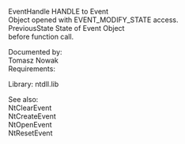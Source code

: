 EventHandle HANDLE to Event \
Object opened with EVENT\_MODIFY\_STATE access. \
PreviousState State of Event Object \
before function call.

Documented by: \
Tomasz Nowak \
Requirements:

Library: ntdll.lib

See also: \
NtClearEvent \
NtCreateEvent \
NtOpenEvent \
NtResetEvent
